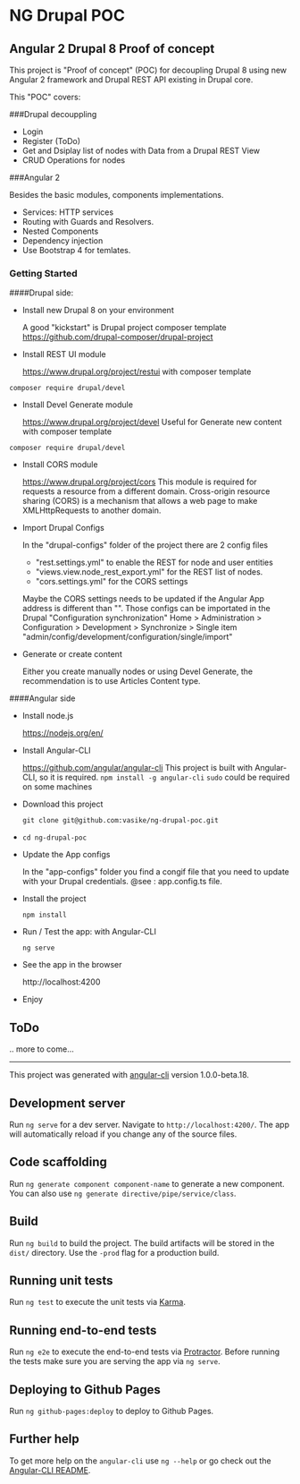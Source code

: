# NG Drupal POC
## Angular 2 Drupal 8 Proof of concept

This project is "Proof of concept" (POC) for decoupling Drupal 8 using new Angular 2 framework and Drupal REST API existing in Drupal core.

This "POC" covers:

###Drupal decouppling
- Login
- Register (ToDo)
- Get and Dsiplay list of nodes with Data from a Drupal REST View
- CRUD Operations for nodes

###Angular 2

Besides the basic modules, components implementations.
* Services: HTTP services
* Routing with Guards and Resolvers.
* Nested Components
* Dependency injection
* Use Bootstrap 4 for temlates.


### Getting Started

####Drupal side:
* Install new Drupal 8 on your environment
  
  A good "kickstart" is Drupal project composer template
  https://github.com/drupal-composer/drupal-project
* Install REST UI module
  
  https://www.drupal.org/project/restui
  with composer template
```
composer require drupal/devel
```

* Install Devel Generate module
  
  https://www.drupal.org/project/devel
  Useful for Generate new content
  with composer template
```
composer require drupal/devel
```
* Install CORS module
  
  https://www.drupal.org/project/cors
  This module is required for requests a resource from a different domain.
  Cross-origin resource sharing (CORS) is a mechanism that allows a web page to make XMLHttpRequests to another domain.

* Import Drupal Configs
  
  In the "drupal-configs" folder of the project there are 2 config files
  * "rest.settings.yml" to enable the REST for node and user entities
  * "views.view.node_rest_export.yml" for the REST list of nodes.
  * "cors.settings.yml" for the CORS settings

  Maybe the CORS settings needs to be updated if the Angular App address is different than "".
  Those configs can be importated in the Drupal "Configuration synchronization"
  Home > Administration >  Configuration > Development > Synchronize > Single item
  "admin/config/development/configuration/single/import"
* Generate or create content
  
  Either you create manually nodes or using Devel Generate, the recommendation is to use 
  Articles Content type.

####Angular side
* Install node.js
  
  https://nodejs.org/en/
* Install Angular-CLI
  
  https://github.com/angular/angular-cli
  This project is built with Angular-CLI, so it is required. 
  `npm install -g angular-cli`
  `sudo` could be required on some machines
* Download this project
  
  `git clone git@github.com:vasike/ng-drupal-poc.git`
* `cd ng-drupal-poc`
* Update the App configs
  
  In the "app-configs" folder you find a congif file that you need to update with your Drupal credentials.
  @see : app.config.ts file.
* Install the project
  
  `npm install`
* Run / Test the app: with Angular-CLI
  
  `ng serve`
* See the app in the browser
  
  http://localhost:4200
* Enjoy

## ToDo
  .. more to come...

------
This project was generated with [angular-cli](https://github.com/angular/angular-cli) version 1.0.0-beta.18.

## Development server
Run `ng serve` for a dev server. Navigate to `http://localhost:4200/`. The app will automatically reload if you change any of the source files.

## Code scaffolding

Run `ng generate component component-name` to generate a new component. You can also use `ng generate directive/pipe/service/class`.

## Build

Run `ng build` to build the project. The build artifacts will be stored in the `dist/` directory. Use the `-prod` flag for a production build.

## Running unit tests

Run `ng test` to execute the unit tests via [Karma](https://karma-runner.github.io).

## Running end-to-end tests

Run `ng e2e` to execute the end-to-end tests via [Protractor](http://www.protractortest.org/).
Before running the tests make sure you are serving the app via `ng serve`.

## Deploying to Github Pages

Run `ng github-pages:deploy` to deploy to Github Pages.

## Further help

To get more help on the `angular-cli` use `ng --help` or go check out the [Angular-CLI README](https://github.com/angular/angular-cli/blob/master/README.md).
